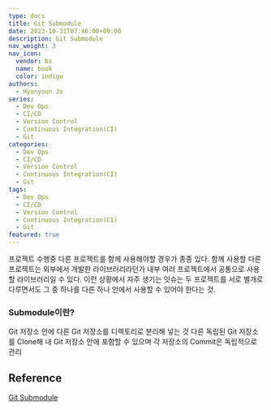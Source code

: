 ```yaml
---
type: docs
title: Git Submodule
date: 2023-10-31T07:46:00+09:00
description: Git Submodule
nav_weight: 3
nav_icon:
  vendor: bs
  name: book
  color: indigo
authors:
  - Hyunyoun Jo
series:
  - Dev Ops
  - CI/CD
  - Version Control
  - Continuous Integration(CI)
  - Git
categories:
  - Dev Ops
  - CI/CD
  - Version Control
  - Continuous Integration(CI)
  - Git
tags:
  - Dev Ops
  - CI/CD
  - Version Control
  - Continuous Integration(CI)
  - Git
featured: true
---
```


프로젝트 수행중 다른 프로젝트를 함께 사용해야할 경우가 종종 있다. 함께 사용할 다른 프로젝트는 외부에서 개발한 라이브러리라던가 내부 여러 프로젝트에서 공통으로 사용할 라이브러리일 수 있다.
이런 상황에서 자주 생기는 잇슈는 두 프로젝트를 서로 별개로 다루면서도 그 중 하나를 다른 하나 안에서 사용할 수 있어야 한다는 것.

### Submodule이란?

Git 저장소 안에 다른 Git 저장소를 디렉토리로 분리해 넣는 것
다른 독립된 Git 저장소를 Clone해 내 Git 저장소 안에 포함할 수 있으며 각 저장소의 Commit은 독립적으로 관리

## Reference

[Git Submodule](https://git-scm.com/book/ko/v2/Git-%EB%8F%84%EA%B5%AC-%EC%84%9C%EB%B8%8C%EB%AA%A8%EB%93%88)
